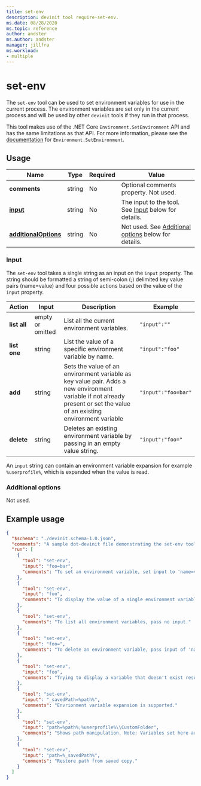 ```yaml
---
title: set-env
description: devinit tool require-set-env.
ms.date: 08/28/2020
ms.topic: reference
author: andster
ms.author: andster
manager: jillfra
ms.workload:
- multiple
---
```

# set-env

The `set-env` tool can be used to set environment variables for use in the current process. The environment variables are set only in the current process and will be used by other `devinit` tools if they run in that process.

This tool makes use of the .NET Core `Environment.SetEnvironment` API and has the same limitations as that API. For more information, please see the [documentation](https://docs.microsoft.com/dotnet/api/system.environment.setenvironmentvariable?view=netcore-3.1) for `Environment.SetEnvironment`.

## Usage

| Name                                         | Type   | Required | Value                                                                       |
|----------------------------------------------|--------|----------|-----------------------------------------------------------------------------|
| **comments**                                 | string | No       | Optional comments property. Not used.                                       |
| [**input**](#input)                          | string | No       | The input to the tool. See [Input](#input) below for details.               |
| [**additionalOptions**](#additional-options) | string | No       | Not used. See [Additional options](#additional-options) below for details.  |

### Input

The `set-env` tool takes a single string as an input on the `input` property. The string should be formatted a string of semi-colon (;) delimited key value pairs (name=value) and four possible actions based on the value of the `input` property.

| Action       | Input            | Description                                                                                                                                                              | Example             |
|--------------|------------------|--------------------------------------------------------------------------------------------------------------------------------------------------------------------------|---------------------|
| **list all** | empty or omitted | List all the current environment variables.                                                                                                                              | `"input":""`        |
| **list one** | string           | List the value of a specific environment variable by name.                                                                                                               | `"input":"foo"`     |
| **add**      | string           | Sets the value of an environment variable as key value pair. Adds a new environment variable if not already present or set the value of an existing environment variable | `"input":"foo=bar"` |
| **delete**   | string           | Deletes an existing environment variable by passing in an empty value string.                                                                                            | `"input":"foo="`    |

An `input` string can contain an environment variable expansion for example `%userprofile%`, which is expanded when the value is read.

### Additional options

Not used.

## Example usage

```json
{
  "$schema": "./devinit.schema-1.0.json",
  "comments": "A sample dot-devinit file demonstrating the set-env tool.",
  "run": [
    {
      "tool": "set-env",
      "input": "foo=bar",
      "comments": "To set an environment variable, set input to 'name=value'."
    },
    {
      "tool": "set-env",
      "input": "foo",
      "comments": "To display the value of a single environment variable, set input to the name of the variable."
    },
    {
      "tool": "set-env",
      "comments": "To list all environment variables, pass no input."
    },
    {
      "tool": "set-env",
      "input": "foo=",
      "comments": "To delete an environment variable, pass input of 'name='."
    },
    {
      "tool": "set-env",
      "input": "foo",
      "comments": "Trying to display a variable that doesn't exist results in a warning."
    },
    {
      "tool": "set-env",
      "input": "_savedPath=%path%",
      "comments": "Envrionment variable expansion is supported."
    },
    {
      "tool": "set-env",
      "input": "path=%path%;%userprofile%\\CustomFolder",
      "comments": "Shows path manipulation. Note: Variables set here are not persisted."
    },
    {
      "tool": "set-env",
      "input": "path=%_savedPath%",
      "comments": "Restore path from saved copy."
    }
  ]
}
```
